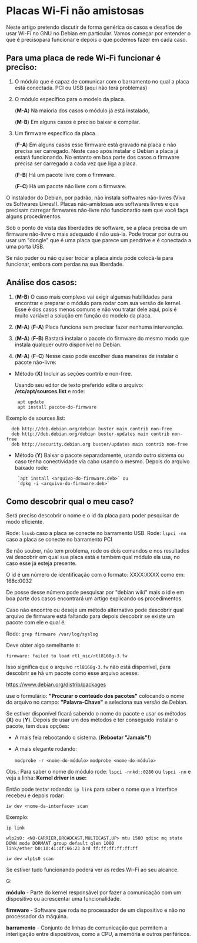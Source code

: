 ﻿
# Placas Wi-Fi não amistosas

Neste artigo pretendo discutir de forma genérica os casos e desafios de usar Wi-Fi no GNU no Debian em particular.
Vamos começar por entender o que é precisopara funcionar e depois o que podemos fazer em cada caso.

## Para uma placa de rede Wi-Fi funcionar é preciso:

1. O  módulo que é capaz de comunicar com o barramento no qual a placa está conectada.
   PCI ou USB (aqui não terá problemas)

2. O módulo específico para o modelo da placa.

   (**M-A**) Na maioria dos casos o módulo já está instalado,

   (**M-B**) Em alguns casos é preciso baixar e compilar.


3. Um firmware específico da placa.

   (**F-A**) Em alguns casos esse firmware está gravado na placa e não precisa ser carregado. Neste caso após instalar o Debian a placa já estará funcionando.
   No entanto em boa parte dos casos o firmware precisa ser carregado a cada vez que liga a placa.


   (**F-B**) Há um pacote livre com o firmware.

   (**F-C**) Há um pacote não livre com o firmware.


O instalador do Debian, por padrão, não instala softwares não-livres (Viva os Softwares Livres!).
Placas não-amistosas aos softwares livres e que precisam carregar firmwares não-livre não funcionarão sem que você faça alguns procedimentos.

Sob o ponto de vista das liberdades de software, se a placa precisa de um firmware não-livre o mais adequado é não usá-la.
Pode trocar por outra ou usar um "dongle" que é uma placa que parece um pendrive e é conectada a uma porta USB.

Se não puder ou não quiser trocar a placa ainda pode colocá-la para funcionar, embora com perdas na sua liberdade.

## Análise dos casos:


1. (**M-B**) O caso mais complexo vai exigir algumas habilidades para encontrar e preparar o módulo para rodar com sua versão de kernel.
Esse é dos casos menos comuns e não vou tratar dele aqui, pois é muito variável a solução em função do modelo da placa.

2. (**M-A**) (**F-A**) Placa funciona sem precisar fazer nenhuma intervenção.

3. (**M-A**) (**F-B**) Bastará instalar o pacote do firmware do mesmo modo que instala qualquer outro disponível no Debian.

4. (**M-A**) (**F-C**) Nesse caso pode escolher duas maneiras de instalar o pacote não-livre:


* Método (**X**) Incluir as seções contrib e non-free.

   Usando seu editor de texto preferido edite o arquivo: **/etc/apt/sources.list** e rode:

       apt update
       apt install pacote-do-firmware


Exemplo de sources.list:

      deb http://deb.debian.org/debian buster main contrib non-free
      deb http://deb.debian.org/debian buster-updates main contrib non-free
      deb http://security.debian.org buster/updates main contrib non-free


* Método (**Y**) Baixar o pacote separadamente, usando outro sistema ou caso tenha conectividade via cabo usando o mesmo.
  Depois do arquivo baixado rode:


       `apt install <arquivo-do-firmware.deb>` ou
       `dpkg -i <arquivo-do-firmware.deb>`

## Como descobrir qual o meu caso?

Será preciso descobrir o nome e o id da placa para poder pesquisar de modo eficiente.

Rode: `lsusb` caso a placa se conecte no barramento USB.
Rode: `lspci -nn` caso a placa se conecte no barramento PCI

Se não souber, não tem problema, rode os dois comandos e nos resultados vai descobrir em qual sua placa está e também qual módulo ela usa, no caso esse já esteja presente.

O id é um número de identificação com o formato: XXXX:XXXX como em: 168c:0032

De posse desse número pode pesquisar por "debian wiki" mais o id e em boa parte dos casos encontrará um artigo explicando os procedimentos.

Caso não encontre ou deseje um método alternativo pode descobrir qual arquivo de firmware está faltando para depois descobrir se existe um pacote com ele e qual é.

Rode: `grep firmware /var/log/syslog`

Deve obter algo semelhante a:

`firmware: failed to load rtl_nic/rtl8168g-3.fw`

Isso significa que o arquivo `rtl8168g-3.fw` não está disponível, para descobrir se há um pacote como esse arquivo acesse:

https://www.debian.org/distrib/packages

use o formulário: **"Procurar o conteúdo dos pacotes"** colocando o nome do arquivo no campo: **"Palavra-Chave"** e seleciona sua versão de Debian.

Se estiver disponível ficará sabendo o nome do pacote e usar os métodos (**X**) ou (**Y**).
Depois de usar um dos métodos e ter conseguido instalar o pacote, tem duas opções:

- A mais feia rebootando o sistema. (**Rebootar "Jamais"!**)
- A mais elegante rodando:


    `modprobe -r <nome-do-módulo>`
    `modprobe <nome-do-módulo>`

Obs.: Para saber o nome do módulo rode: `lspci -nnkd::0280` ou `lspci -nn`
e veja a linha: **Kernel driver in use:**

Então pode testar rodando: `ip link` para saber o nome que a interface recebeu e depois rodar:


`iw dev <nome-da-interface> scan`

Exemplo:

    ip link

    wlp2s0: <NO-CARRIER,BROADCAST,MULTICAST,UP> mtu 1500 qdisc mq state DOWN mode DORMANT group default qlen 1000
    link/ether b0:10:41:df:66:23 brd ff:ff:ff:ff:ff:ff

    iw dev wlp1s0 scan

Se estiver tudo funcionando poderá ver as redes Wi-Fi ao seu alcance.

G:

**módulo** - Parte do kernel responsável por fazer a comunicação com um dispositivo ou acrescentar uma funcionalidade.

**firmware** - Software que roda no processador de um dispositivo e não no processador da máquina.

**barramento** - Conjunto de linhas de comunicação que permitem a interligação entre dispositivos, como a CPU, a memória e outros periféricos.


